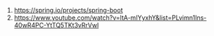 1. https://spring.io/projects/spring-boot
2. https://www.youtube.com/watch?v=ltA-mIYyxhY&list=PLvimn1Ins-40wR4PC-YtTQ5TKt3vRrVwl